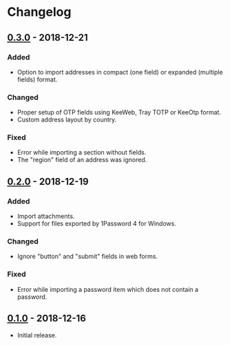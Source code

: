 # Changelog

## [0.3.0](https://github.com/juanii/OnePIF/releases/0.3.0) - 2018-12-21

### Added

* Option to import addresses in compact (one field) or expanded (multiple fields) format.

### Changed

* Proper setup of OTP fields using KeeWeb, Tray TOTP or KeeOtp format.
* Custom address layout by country.

### Fixed

* Error while importing a section without fields.
* The "region" field of an address was ignored.

## [0.2.0](https://github.com/juanii/OnePIF/releases/0.2.0) - 2018-12-19

### Added

* Import attachments.
* Support for files exported by 1Password 4 for Windows.

### Changed

* Ignore "button" and "submit" fields in web forms.

### Fixed

* Error while importing a password item which does not contain a password.

## [0.1.0](https://github.com/juanii/OnePIF/releases/0.1.0) - 2018-12-16

* Initial release.

